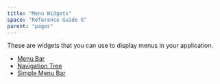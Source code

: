 ```yaml
---
title: "Menu Widgets"
space: "Reference Guide 6"
parent: "pages"
---
```



These are widgets that you can use to display menus in your application.

*   [Menu Bar](/refguide6/menu-bar)
*   [Navigation Tree](/refguide6/navigation-tree)
*   [Simple Menu Bar](/refguide6/simple-menu-bar)
